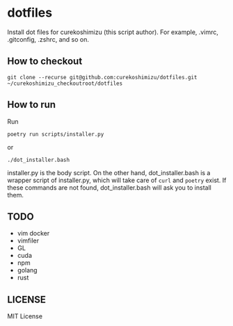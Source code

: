 # dotfiles

Install dot files for curekoshimizu (this script author).
For example, .vimrc, .gitconfig, .zshrc, and so on.

## How to checkout

```shell
git clone --recurse git@github.com:curekoshimizu/dotfiles.git ~/curekoshimizu_checkoutroot/dotfiles
```

## How to run

Run

```shell
poetry run scripts/installer.py
```

or

```shell
./dot_installer.bash
```

installer.py is the body script.
On the other hand, dot_installer.bash is a wrapper script of installer.py, which will take care of `curl` and `poetry` exist.
If these commands are not found, dot_installer.bash will ask you to install them.

## TODO

- vim docker
- vimfiler
- GL
- cuda
- npm
- golang
- rust

## LICENSE

MIT License
